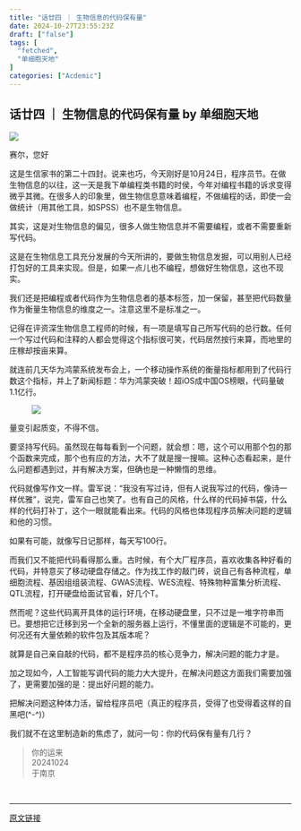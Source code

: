```yaml
---
title: "话廿四 ｜ 生物信息的代码保有量"
date: 2024-10-27T23:55:23Z
draft: ["false"]
tags: [
  "fetched",
  "单细胞天地"
]
categories: ["Acdemic"]
---
```

话廿四 ｜ 生物信息的代码保有量 by 单细胞天地
------
<div><p><a target="_blank" href="https://mp.weixin.qq.com/mp/appmsgalbum?__biz=MzI1Njk4ODE0MQ==&amp;action=getalbum&amp;album_id=3459897201436688385&amp;scene=21&amp;subscene=0&amp;sessionid=0&amp;enterid=1720132451&amp;from_msgid=2247523624&amp;from_itemidx=1&amp;count=3&amp;nolastread=1#wechat_redirect" textvalue="" linktype="image" imgurl="https://mmbiz.qpic.cn/mmbiz_png/siaia0BDGJdjRnpYzLYVTtA1qC1iabwVJaazP1tMx6sT1mI68yoeMKx8eP8glEiau9ibMWSMIgD47qaIJvE5TNqDn1A/0?wx_fmt=png&amp;from=appmsg" imgdata="[object Object]" tab="innerlink" data-linktype="1"><span><img data-galleryid="" data-imgfileid="100040186" data-ratio="0.3058712121212121" data-s="300,640" data-src="https://mmbiz.qpic.cn/mmbiz_png/siaia0BDGJdjRnpYzLYVTtA1qC1iabwVJaazP1tMx6sT1mI68yoeMKx8eP8glEiau9ibMWSMIgD47qaIJvE5TNqDn1A/640?wx_fmt=png&amp;from=appmsg" data-type="png" data-w="1056" src="https://mmbiz.qpic.cn/mmbiz_png/siaia0BDGJdjRnpYzLYVTtA1qC1iabwVJaazP1tMx6sT1mI68yoeMKx8eP8glEiau9ibMWSMIgD47qaIJvE5TNqDn1A/640?wx_fmt=png&amp;from=appmsg"></span></a><br></p><section data-tool="mdnice编辑器" data-website="https://www.mdnice.com"><p data-tool="mdnice编辑器">赛尔，您好</p><p data-tool="mdnice编辑器">这是生信家书的第二十四封。说来也巧，今天刚好是10月24日，程序员节。在做生物信息的以往，这一天是我下单编程类书籍的时侯，今年对编程书籍的诉求变得微乎其微。在很多人的印象里，做生物信息意味着编程，不做编程的话，即使一会做统计（用其他工具，如SPSS）也不是生物信息。</p><p data-tool="mdnice编辑器">其实，这是对生物信息的偏见，很多人做生物信息并不需要编程，或者不需要重新写代码。</p><p data-tool="mdnice编辑器">这是在生物信息工具充分发展的今天所讲的，要做生物信息发掘，可以用别人已经打包好的工具来实现。但是，如果一点儿也不编程，想做好生物信息，这也不现实。</p><p data-tool="mdnice编辑器">我们还是把编程或者代码作为生物信息者的基本标签，加一保留，甚至把代码数量作为衡量生物信息的维度之一。注意这里不是标准之一。</p><p data-tool="mdnice编辑器">记得在评资深生物信息工程师的时候，有一项是填写自己所写代码的总行数。任何一个写过代码和注释的人都会觉得这个指标很可笑，代码居然按行来算，而地里的庄稼却按亩来算。</p><p data-tool="mdnice编辑器">就连前几天华为鸿蒙系统发布会上，一个移动操作系统的衡量指标都用到了代码行数这个指标，并上了新闻标题：华为鸿蒙突破！超iOS成中国OS榜眼，代码量破1.1亿行。</p><figure data-tool="mdnice编辑器"><img data-imgfileid="100042323" data-ratio="0.4683333333333333" data-src="https://mmbiz.qpic.cn/mmbiz_png/siaia0BDGJdjRS6eMZHialyvPGKZqlABnZpmPAlMaKic2OBnO178icD3ZNepWJhR3yr3iby3agetibT93ENDXQrC3YFaw/640?wx_fmt=png&amp;from=appmsg" data-type="png" data-w="600" src="https://mmbiz.qpic.cn/mmbiz_png/siaia0BDGJdjRS6eMZHialyvPGKZqlABnZpmPAlMaKic2OBnO178icD3ZNepWJhR3yr3iby3agetibT93ENDXQrC3YFaw/640?wx_fmt=png&amp;from=appmsg"></figure><p data-tool="mdnice编辑器">量变引起质变，不得不信。</p><p data-tool="mdnice编辑器">要坚持写代码。虽然现在每每看到一个问题，就会想：嗯，这个可以用那个包的那个函数来完成，那个也有应的方法，大不了就是搜一搜嘛。这种心态看起来，是什么问题都遇到过，并有解决方案，但确也是一种懒惰的思维。</p><p data-tool="mdnice编辑器">代码就像写作文一样。雷军说：“我没有写过诗，但有人说我写过的代码，像诗一样优雅”，说完，雷军自己也笑了。也有自己的风格，什么样的代码掉书袋，什么样的代码打补丁，这个一眼就能看出来。代码的风格也体现程序员解决问题的逻辑和他的习惯。</p><p data-tool="mdnice编辑器">如果有可能，就像写日记那样，每天写100行。</p><p data-tool="mdnice编辑器">而我们又不能把代码看得那么重。古时候，有个大厂程序员，喜欢收集各种好看的代码，并特意买了移动硬盘存储之。作为找工作的敲门砖，说自己有各种流程，单细胞流程、基因组组装流程、GWAS流程、WES流程、特殊物种富集分析流程、QTL流程，打开硬盘给面试官看，好几个T。</p><p data-tool="mdnice编辑器">然而呢？这些代码离开具体的运行环境，在移动硬盘里，只不过是一堆字符串而已。要想把它迁移到另一个全新的服务器上运行，不懂里面的逻辑是不可能的，更何况还有大量依赖的软件包及其版本呢？</p><p data-tool="mdnice编辑器">就算是自己亲自敲的代码，都不是程序员的核心竞争力，解决问题的能力才是。</p><p data-tool="mdnice编辑器">加之现如今，人工智能写调代码的能力大大提升，在解决问题这方面我们需要加强了，更需要加强的是：提出好问题的能力。</p><p data-tool="mdnice编辑器">把解决问题这种体力活，留给程序员吧（真正的程序员，受得了也受得着这样的自黑吧(^-^)）</p><p data-tool="mdnice编辑器">我们就不在这里制造新的焦虑了，就问一句：你的代码保有量有几行？</p><blockquote data-tool="mdnice编辑器"><p>你的运来<br>20241024<br>于南京<br></p></blockquote><figure data-tool="mdnice编辑器"></figure></section><p><br></p><p><mp-style-type data-value="3"></mp-style-type></p></div>  
<hr>
<a href="https://mp.weixin.qq.com/s/bC5rxsc2edNgraxJGcVm9g",target="_blank" rel="noopener noreferrer">原文链接</a>
